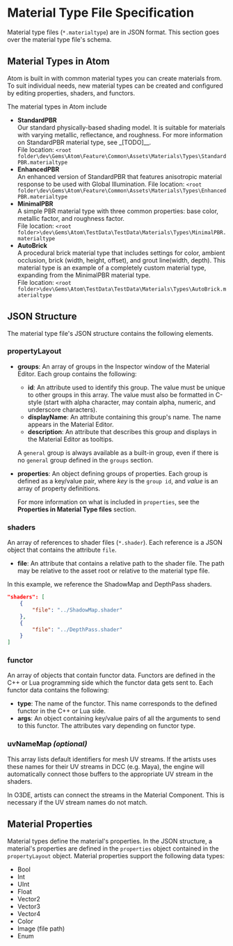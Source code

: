 # Material Type File Specification
Material type files (`*.materialtype`) are in JSON format. This section goes over the material type file's schema. 

## Material Types in Atom
Atom is built in with common material types you can create materials from. To suit individual needs, new material types can be created and configured by editing properties, shaders, and functors.

The material types in Atom include 
- **StandardPBR**  
    Our standard physically-based shading model. It is suitable for materials with varying metallic, reflectance, and roughness. For more information on StandardPBR material type, see _[TODO]__.   
File location: `<root folder\dev\Gems\Atom\Feature\Common\Assets\Materials\Types\StandardPBR.materialtype`
- **EnhancedPBR**  
An enhanced version of StandardPBR that features anisotropic material response to be used with Global Illumination. 
File location: `<root folder\dev\Gems\Atom\Feature\Common\Assets\Materials\Types\EnhancedPBR.materialtype`
- **MinimalPBR**  
    A simple PBR material type with three common properties: base color, metallic factor, and roughness factor.  
    File location: `<root folder>\dev\Gems\Atom\TestData\TestData\Materials\Types\MinimalPBR.materialtype`
- **AutoBrick**  
    A procedural brick material type that includes settings for color, ambient occlusion, brick (width, height, offset), and grout line(width, depth). This material type is an example of a completely custom material type, expanding from the MinimalPBR material type.  
    File location: `<root folder>\dev\Gems\Atom\TestData\TestData\Materials\Types\AutoBrick.materialtype`
    

## JSON Structure
The material type file's JSON structure contains the following elements. 

<!-- ### **description**  
An attribute describing the material for user understanding.

[DEV NOTE (according to @santorac): This field is not currently used by any of our tools, but in the future we may display it to the user. For example, in the Material Editor when creating a new material and browsing the available material types.] -->

### **propertyLayout**  

<!-- * **version**: A number that is used for backwards compatibility with material files via the material's `propertyLayoutVersion` number. 

[DEV NOTE (according to @santorac): Currently not hooked up to anything. In the future, will move into the top-level section of the .materialtype file.] -->

* **groups**: An array of groups in the Inspector window of the Material Editor. Each group contains the following:
  * **id**: An attribute used to identify this group. The value must be unique to other groups in this array. The value must also be formatted in C-style (start with alpha character, may contain alpha, numeric, and underscore characters). 
  * **displayName**: An attribute containing this group's name. The name appears in the Material Editor. 
  * **description**: An attribute that describes this group and displays in the Material Editor as tooltips.

  A `general` group is always available as a built-in group, even if there is no `general` group defined in the `groups` section. 

* **properties**: An object defining groups of properties. Each group is defined as a key/value pair, where *key* is the `group id`, and *value* is an array of property definitions. 

  For more information on what is included in `properties`, see the **Properties in Material Type files** section. 


### **shaders**  
An array of references to shader files (`*.shader`). Each reference is a JSON object that contains the attribute `file`. 

* **file**: An attribute that contains a relative path to the shader file. The path may be relative to the asset root or relative to the material type file.

In this example, we reference the ShadowMap and DepthPass shaders. 
```JSON
"shaders": [
    {
        "file": "../ShadowMap.shader"
    },
    {
        "file": "../DepthPass.shader"
    }
]
```

### **functor**
An array of objects that contain functor data. Functors are defined in the C++ or Lua programming side which the functor data gets sent to. Each functor data contains the following: 
* **type**: The name of the functor. This name corresponds to the defined functor in the C++ or Lua side. 
* **args**: An object containing key/value pairs of all the arguments to send to this functor. The attributes vary depending on functor type.

<!-- [DEV NOTE (according to @santorac): We need docs on each of our functor types, what they do, and what inputs they expect.] -->

### **uvNameMap** *(optional)*
This array lists default identifiers for mesh UV streams. If the artists uses these names for their UV streams in DCC (e.g. Maya), the engine will automatically connect those buffers to the appropriate UV stream in the shaders. 

In O3DE, artists can connect the streams in the Material Component. This is necessary if the UV stream names do not match. 


## Material Properties
Material types define the material's properties. In the JSON structure, a material's properties are defined in the `properties` object contained in the `propertyLayout` object. Material properties support the following data types: 
- Bool
- Int
- UInt
- Float
- Vector2
- Vector3
- Vector4
- Color
- Image (file path)
- Enum

<!-- ## Properties in Material Type files
[WRITER NOTE: TODO.]
In this example of the `properties` structure, we define a property group named "baseColor" and its associated properties.   

    ```json
    "properties" : {
        "baseColor" : [
            {
                "id": "color",
                "displayName": "Color",
                "description": "Color is displayed as sRGB but the values are stored as linear color.",
                "type": "Color",
                "defaultValue": [ 1.0, 1.0, 1.0 ],
                "connection": {
                    "type": "ShaderInput",
                    "id": "m_baseColor"
                }
            },
            ...
        ]                        
        ...
    }
    ```

    * Property must include a "type" field. 
    * Expand this section to describe other fields -- especially teh "connections" will need an in-depth explanation.  -->